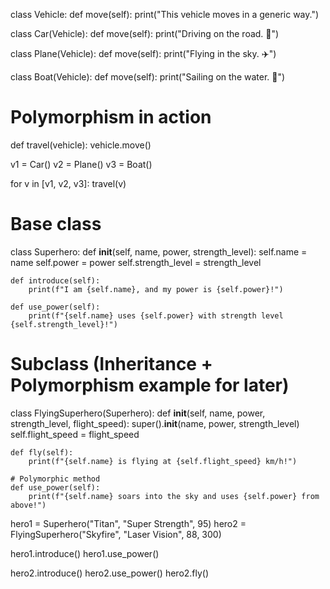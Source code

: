 class Vehicle:
    def move(self):
        print("This vehicle moves in a generic way.")

class Car(Vehicle):
    def move(self):
        print("Driving on the road. 🚗")

class Plane(Vehicle):
    def move(self):
        print("Flying in the sky. ✈️")

class Boat(Vehicle):
    def move(self):
        print("Sailing on the water. 🚤")

# Polymorphism in action
def travel(vehicle):
    vehicle.move()

v1 = Car()
v2 = Plane()
v3 = Boat()

for v in [v1, v2, v3]:
    travel(v)

    
# Base class
class Superhero:
    def __init__(self, name, power, strength_level):
        self.name = name
        self.power = power
        self.strength_level = strength_level

    def introduce(self):
        print(f"I am {self.name}, and my power is {self.power}!")

    def use_power(self):
        print(f"{self.name} uses {self.power} with strength level {self.strength_level}!")

# Subclass (Inheritance + Polymorphism example for later)
class FlyingSuperhero(Superhero):
    def __init__(self, name, power, strength_level, flight_speed):
        super().__init__(name, power, strength_level)
        self.flight_speed = flight_speed

    def fly(self):
        print(f"{self.name} is flying at {self.flight_speed} km/h!")

    # Polymorphic method
    def use_power(self):
        print(f"{self.name} soars into the sky and uses {self.power} from above!")

hero1 = Superhero("Titan", "Super Strength", 95)
hero2 = FlyingSuperhero("Skyfire", "Laser Vision", 88, 300)

hero1.introduce()
hero1.use_power()

hero2.introduce()
hero2.use_power()
hero2.fly()


